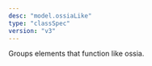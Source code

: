```yaml
---
desc: "model.ossiaLike"
type: "classSpec"
version: "v3"
---
```


Groups elements that function like ossia.